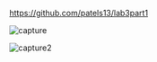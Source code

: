 https://github.com/patels13/lab3part1

![capture](https://cloud.githubusercontent.com/assets/16493078/13058113/e8019dc4-d3ee-11e5-94b8-c7db35b12abc.PNG)

![capture2](https://cloud.githubusercontent.com/assets/16493078/13058124/038865be-d3ef-11e5-9e6a-3ace65f55177.PNG)


